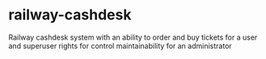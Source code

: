 # railway-cashdesk
Railway cashdesk system with an ability to order and buy tickets for a user and superuser rights for control maintainability for an administrator 
